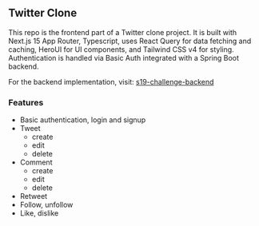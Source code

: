 ## Twitter Clone

This repo is the frontend part of a Twitter clone project. It is built with Next.js 15 App Router, Typescript, uses React Query for data fetching and caching, HeroUI for UI components, and Tailwind CSS v4 for styling. Authentication is handled via Basic Auth integrated with a Spring Boot backend.

For the backend implementation, visit: [s19-challenge-backend](https://github.com/brrkrmn/s19-challenge-backend)

### Features
- Basic authentication, login and signup
- Tweet
  - create
  - edit
  - delete
- Comment
  - create
  - edit
  - delete
- Retweet
- Follow, unfollow
- Like, dislike
